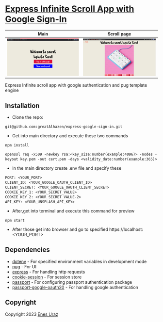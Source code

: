 # [Express Infinite Scroll App with Google Sign-In](https://github.com/greatAlhazen/express-google-sign-in)

|           Main           |        Scroll page        |
| :----------------------: | :-----------------------: |
| ![](siteImages/site.png) | ![](siteImages/site2.png) |

Express Infinite scroll app with google authentication and pug template engine

## Installation

- Clone the repo:

```
git@github.com:greatAlhazen/express-google-sign-in.git
```

- Get into main directory and execute these two commands

```
npm install
```

```
openssl req -x509 -newkey rsa:<key_size:number(example:4096)> -nodes -keyout key.pem -out cert.pem -days <validity_date:number(example:365)>
```

- In the main directory create .env file and specify these

```
PORT: <YOUR_PORT>
CLIENT_ID: <YOUR_GOOGLE_OAUTH_CLIENT_ID>
CLIENT_SECRET: <YOUR_GOOGLE_OAUTH_CLIENT_SECRET>
COOKIE_KEY_1: <YOUR_SECRET_VALUE>
COOKIE_KEY_2: <YOUR_SECRET_VALUE-2>
API_KEY: <YOUR_UNSPLASH_API_KEY>
```

- After,get into terminal and execute this command for preview

```
npm start
```

- After those get into browser and go to specified https://localhost:<YOUR_PORT>

## Dependencies

- [dotenv](https://github.com/motdotla/dotenv) - For specified environment variables in development mode
- [pug](https://pugjs.org/api/getting-started.html) - For UI
- [express](https://expressjs.com/) - For handling http requests
- [cookie-session](https://github.com/expressjs/cookie-session) - For session store
- [passport](https://www.passportjs.org/docs/) - For configuring passport authentication package
- [passport-google-oauth20](https://www.passportjs.org/packages/passport-google-oauth20/) - For handling google authentication

## Copyright

Copyright 2023 [Enes Uraz](https://github.com/greatAlhazen)
